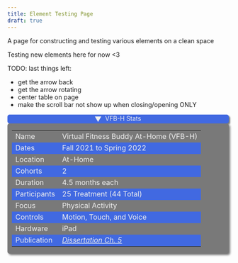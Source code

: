 ```yaml
---
title: Element Testing Page
draft: true
---
```


<style>
.stats-container2 {
    width: flex;
    justify-content: center;
}

details.stats-table {
    max-width: 500px;
    overflow: hidden; /* Keep this line to prevent an odd blue outline around the element in Safari. */
    background: light-dark(royalblue,#3e5d7b);
    box-shadow: 3px 3px 3px #797979;
    border-radius: 5px;
    flex-basis: 52%;
    position: relative;
    width: flex;
    justify-content: center;
}

.stats-table-summary {
    display: flex;
    color: light-dark(#efefef,lavender);
    justify-content: center;
}

.stats-table-summary::-webkit-details-marker {
    display: none;
}

.stats-table-summary:hover {
    cursor: pointer;
}

.stats-table-summary::before {
    content: "►";
    font-size: 1rem;
    display: flex;
    align-items: center;
    margin-right: 0.5rem;
    transition: rotate 200ms 400ms ease-out;
}

div.stats-table-content {
    box-sizing: border-box;
    max-width: 500px;
    max-height: 0;
    overflow: hidden;
    padding: 0 10px;
    transition: max-height 400ms ease-out, border 0ms 400ms linear;
    background-color: #797979;
    box-shadow: 3px 3px 4px #797979;
    border-radius: 5px;
    display: flex;
    width: flex;
    justify-content: center;
}

div.stats-table-content tr:nth-of-type(even) {
    background-color: light-dark(royalblue,#3e5d7b);
}

div.stats-table-content td {
    color: light-dark(#efefef,lavender);
}

div.stats-table-content a {
    color: light-dark(#efefef,lavender);
    text-decoration: underline;
    font-style: italic;
}

details.stats-table[open] + div.stats-table-content {
    max-height: 800px; /* Set a max-height value enough to show all the content */
    transition: max-height 400ms ease-out, border 0ms linear;
}

details.stats-table[open] summary.stats-table-summary::before {
    rotate: 90deg;
    transition: rotate 200ms ease-out;
}
</style>

A page for constructing and testing various elements on a clean space

Testing new elements here for now <3

TODO: last things left: 
- get the arrow back 
- get the arrow rotating 
- center table on page
- make the scroll bar not show up when closing/opening ONLY

<div class=stats-container2>
    <details open class="stats-table">
        <summary class="stats-table-summary" role="term" aria-details="pure-css">
           VFB-H Stats
        </summary>
    </details>
    <div role="definition" id="pure-css" class="stats-table-content"> <!-- VFB-H Stats Table -->
        <table>
            <tbody>
                <tr>
                    <td>Name</td>
                    <td>Virtual Fitness Buddy At-&NoBreak;Home (VFB-&NoBreak;H)</td>
                </tr>
                <tr>
                    <td>Dates</td>
                    <td>Fall&nbsp;2021 to Spring&nbsp;2022</td>
                </tr>
                <tr>
                    <td>Location</td>
                    <td>At-Home</td>
                </tr>
                <tr>
                    <td>Cohorts</td>
                    <td>2</td>
                </tr>
                <tr>
                    <td>Duration</td>
                    <td>4.5 months each</td>
                </tr>
                <tr>
                    <td>Participants</td>
                    <td>25&nbsp;Treatment (44&nbsp;Total)</td>
                </tr>
                <tr>
                    <td>Focus</td>
                    <td>Physical Activity</td>
                </tr>
                <tr>
                    <td>Controls</td>
                    <td>Motion, Touch, and Voice </td>
                </tr>
                <tr>
                    <td>Hardware</td>
                    <td>iPad</td>
                </tr>
                <tr>
                    <td>Publication</td>
                    <td><a href="https://esploro.libs.uga.edu/esploro/outputs/doctoral/Design-and-Field-Implementation-of-Virtual/9949618127102959">Dissertation Ch.&nbsp;5</a></td>
                </tr>
            </tbody>
        </table>
    </div> <!-- End VFB-H Stats Table -->
</div>